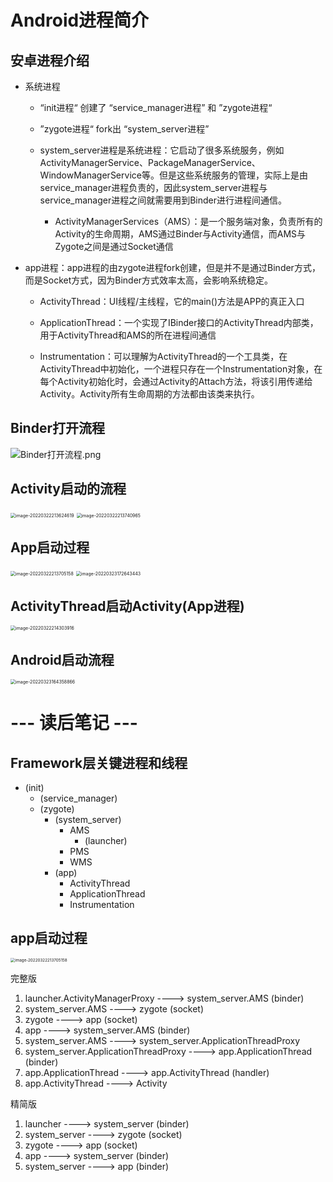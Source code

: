 # Android进程简介

## 安卓进程介绍

- 系统进程

  - “init进程“ 创建了 “service_manager进程” 和 ”zygote进程“

  - ”zygote进程“ fork出 “system_server进程”

  - system_server进程是系统进程：它启动了很多系统服务，例如ActivityManagerService、PackageManagerService、WindowManagerService等。但是这些系统服务的管理，实际上是由service_manager进程负责的，因此system_server进程与service_manager进程之间就需要用到Binder进行进程间通信。
    - ActivityManagerServices（AMS）：是一个服务端对象，负责所有的Activity的生命周期，AMS通过Binder与Activity通信，而AMS与Zygote之间是通过Socket通信

- app进程：app进程的由zygote进程fork创建，但是并不是通过Binder方式，而是Socket方式，因为Binder方式效率太高，会影响系统稳定。

  - ActivityThread：UI线程/主线程，它的main()方法是APP的真正入口

  - ApplicationThread：一个实现了IBinder接口的ActivityThread内部类，用于ActivityThread和AMS的所在进程间通信

  - Instrumentation：可以理解为ActivityThread的一个工具类，在ActivityThread中初始化，一个进程只存在一个Instrumentation对象，在每个Activity初始化时，会通过Activity的Attach方法，将该引用传递给Activity。Activity所有生命周期的方法都由该类来执行。

## Binder打开流程

<img src="003_Binder之binder源码分析.assets/Binder打开流程.png" alt="Binder打开流程.png" style="zoom:100%;" />

## Activity启动的流程

<img src="003_Binder之binder源码分析.assets/image-20220322213624619.png" alt="image-20220322213624619" style="zoom:50%;" />

<img src="003_Binder之binder源码分析.assets/image-20220322213740965.png" alt="image-20220322213740965" style="zoom:50%;" />

## App启动过程

<img src="003_Binder之binder源码分析.assets/image-20220322213705158.png" alt="image-20220322213705158" style="zoom:50%;" />

<img src="003_Binder之binder源码分析.assets/image-20220323172643443.png" alt="image-20220323172643443" style="zoom:50%;" />

## ActivityThread启动Activity(App进程)

<img src="003_Binder之binder源码分析.assets/image-20220322214303916.png" alt="image-20220322214303916" style="zoom:50%;" />

## Android启动流程

<img src="003_Binder之binder源码分析.assets/image-20220323164358866.png" alt="image-20220323164358866" style="zoom:50%;" />

# --- 读后笔记 ---

## Framework层关键进程和线程

- (init)
  - (service_manager)
  - (zygote)
    - (system_server)
      - AMS
        - (launcher)
      - PMS
      - WMS
    - (app)
      - ActivityThread
      - ApplicationThread
      - Instrumentation

## app启动过程

<img src="003_Binder之binder源码分析.assets/image-20220322213705158.png" alt="image-20220322213705158" style="zoom:45%;" />

完整版

1. launcher.ActivityManagerProxy ----> system_server.AMS (binder)
2. system_server.AMS ----> zygote (socket)
3. zygote ----> app (socket)
4. app ----> system_server.AMS (binder)
5. system_server.AMS ----> system_server.ApplicationThreadProxy
6. system_server.ApplicationThreadProxy ----> app.ApplicationThread (binder)
7. app.ApplicationThread ----> app.ActivityThread (handler)
8. app.ActivityThread ----> Activity

精简版

1. launcher ----> system_server (binder)
2. system_server ----> zygote (socket)
3. zygote ----> app (socket)
4. app ----> system_server (binder)
5. system_server ----> app (binder)